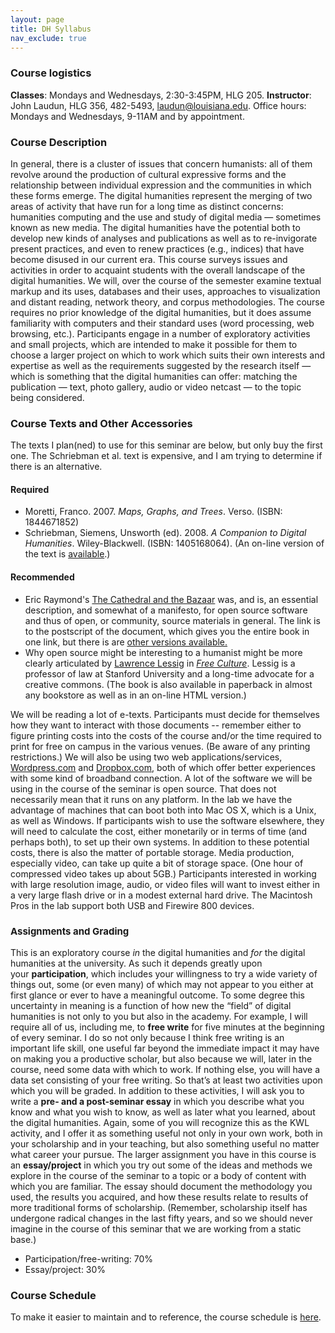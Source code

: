 ```yaml
---
layout: page
title: DH Syllabus
nav_exclude: true
---
```


### Course logistics

**Classes**: Mondays and Wednesdays, 2:30-3:45PM, HLG 205.
**Instructor**: John Laudun, HLG 356, 482-5493, laudun@louisiana.edu.
Office hours: Mondays and Wednesdays, 9-11AM and by appointment.

### Course Description

In general, there is a cluster of issues that concern humanists: all of
them revolve around the production of cultural expressive forms and the
relationship between individual expression and the communities in which
these forms emerge. The digital humanities represent the merging of two
areas of activity that have run for a long time as distinct concerns:
humanities computing and the use and study of digital media — sometimes
known as new media. The digital humanities have the potential both to
develop new kinds of analyses and publications as well as to
re-invigorate present practices, and even to renew practices (e.g.,
indices) that have become disused in our current era. This course
surveys issues and activities in order to acquaint students with the
overall landscape of the digital humanities. We will, over the course of
the semester examine textual markup and its uses, databases and their
uses, approaches to visualization and distant reading, network theory,
and corpus methodologies. The course requires no prior knowledge of the
digital humanities, but it does assume familiarity with computers and
their standard uses (word processing, web browsing, etc.). Participants
engage in a number of exploratory activities and small projects, which
are intended to make it possible for them to choose a larger project on
which to work which suits their own interests and expertise as well as
the requirements suggested by the research itself — which is something
that the digital humanities can offer: matching the publication — text,
photo gallery, audio or video netcast — to the topic being considered.

### Course Texts and Other Accessories

The texts I plan(ned) to use for this seminar are below, but only buy
the first one. The Schriebman et al. text is expensive, and I am trying
to determine if there is an alternative.

#### Required

-   Moretti, Franco. 2007. *Maps, Graphs, and Trees*. Verso.
    (ISBN: 1844671852)
-   Schriebman, Siemens, Unsworth (ed). 2008. *A Companion to Digital
    Humanities*. Wiley-Blackwell. (ISBN: 1405168064). (An on-line
    version of the text is
    [available](http://www.digitalhumanities.org/companion/).)

#### Recommended

-   Eric Raymond's [The Cathedral and the
    Bazaar](http://catb.org/~esr/writings/homesteading/cathedral-bazaar/cathedral-bazaar.ps) was,
    and is, an essential description, and somewhat of a manifesto, for
    open source software and thus of open, or community, source
    materials in general. The link is to the postscript of the document,
    which gives you the entire book in one link, but there is are [other
    versions available.](http://catb.org/~esr/writings/homesteading/)
-   Why open source might be interesting to a humanist might be more
    clearly articulated by [Lawrence
    Lessig](http://en.wikipedia.org/wiki/Free_Culture_(book)) in *[Free
    Culture](http://www.free-culture.cc/)*. Lessig is a professor of law
    at Stanford University and a long-time advocate for a
    creative commons. (The book is also available in paperback in almost
    any bookstore as well as in an on-line HTML version.)

We will be reading a lot of e-texts. Participants must decide for
themselves how they want to interact with those documents -- remember
either to figure printing costs into the costs of the course and/or the
time required to print for free on campus in the various venues. (Be
aware of any printing restrictions.) We will also be using two web
applications/services, [Wordpress.com](http://wordpress.com/) and
[Dropbox.com](http://dropbox.com/), both of which offer better
experiences with some kind of broadband connection. A lot of the
software we will be using in the course of the seminar is open source.
That does not necessarily mean that it runs on any platform. In the lab
we have the advantage of machines that can boot both into Mac OS X,
which is a Unix, as well as Windows. If participants wish to use the
software elsewhere, they will need to calculate the cost, either
monetarily or in terms of time (and perhaps both), to set up their own
systems. In addition to these potential costs, there is also the matter
of portable storage. Media production, especially video, can take up
quite a bit of storage space. (One hour of compressed video takes up
about 5GB.) Participants interested in working with large resolution
image, audio, or video files will want to invest either in a very large
flash drive or in a modest external hard drive. The Macintosh Pros in
the lab support both USB and Firewire 800 devices.

### <span style="font-size: 15px; font-weight: bold;">Assignments and Grading</span>

This is an exploratory course *in* the digital humanities and *for* the
digital humanities at the university. As such it depends greatly upon
your **participation**, which includes your willingness to try a wide
variety of things out, some (or even many) of which may not appear to
you either at first glance or ever to have a meaningful outcome. To some
degree this uncertainty in meaning is a function of how new the “field”
of digital humanities is not only to you but also in the academy. For
example, I will require all of us, including me, to **free write** for
five minutes at the beginning of every seminar. I do so not only because
I think free writing is an important life skill, one useful far beyond
the immediate impact it may have on making you a productive scholar, but
also because we will, later in the course, need some data with which to
work. If nothing else, you will have a data set consisting of your free
writing. So that’s at least two activities upon which you will be
graded. In addition to these activities, I will ask you to write a
**pre- and a post-seminar essay** in which you describe what you know
and what you wish to know, as well as later what you learned, about the
digital humanities. Again, some of you will recognize this as the KWL
activity, and I offer it as something useful not only in your own work,
both in your scholarship and in your teaching, but also something useful
no matter what career your pursue. The larger assignment you have in
this course is an **essay/project** in which you try out some of the
ideas and methods we explore in the course of the seminar to a topic or
a body of content with which you are familiar. The essay should document
the methodology you used, the results you acquired, and how these
results relate to results of more traditional forms of scholarship.
(Remember, scholarship itself has undergone radical changes in the last
fifty years, and so we should never imagine in the course of this
seminar that we are working from a static base.)

-   Participation/free-writing: 70%
-   Essay/project: 30%

### Course Schedule

To make it easier to maintain and to reference, the course schedule is
[here](http://johnlaudun.wordpress.com/schedule/).
